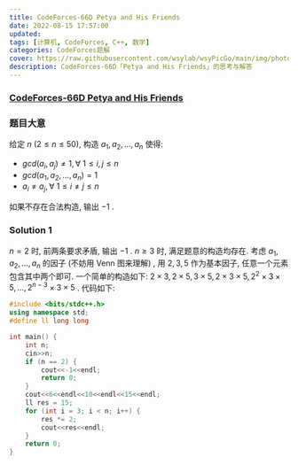 ```yaml
---
title: CodeForces-66D Petya and His Friends 
date: 2022-08-15 17:57:00
updated:
tags: [计算机, CodeForces, C++, 数学]
categories: CodeForces题解
cover: https://raw.githubusercontent.com/wsylab/wsyPicGo/main/img/photo-1489769697626-b604955909a0
description: CodeForces-66D「Petya and His Friends」的思考与解答
---
```

### [CodeForces-66D Petya and His Friends]()
### 题目大意
给定 $n$ $(2\leq n\leq 50)$, 构造 $a_1, a_2,..., a_n$ 使得:
- $gcd(a_i, a_j) \not = 1, \forall\ 1\leq i, j\leq n$
- $gcd(a_1, a_2, ..., a_n) = 1$
- $a_i\not = a_j, \forall\ 1\leq i\not = j\leq n$

如果不存在合法构造, 输出 $-1$ .

### Solution 1
$n = 2$ 时, 前两条要求矛盾, 输出 $-1$ . 
$n \geq 3$ 时, 满足题意的构造均存在. 考虑 $a_1, a_2, ..., a_n$ 的因子 (不妨用 Venn 图来理解) , 用 $2, 3, 5$ 作为基本因子, 任意一个元素包含其中两个即可. 一个简单的构造如下: $2\times 3, 2\times 5, 3\times 5, 2\times 3\times 5, 2^2\times 3\times 5, ..., 2^{n - 3}\times 3\times 5$ .
代码如下:
```C++
#include <bits/stdc++.h>
using namespace std;
#define ll long long

int main() {
    int n;
    cin>>n;
    if (n == 2) {
        cout<<-1<<endl;
        return 0;
    }
    cout<<6<<endl<<10<<endl<<15<<endl;
    ll res = 15;
    for (int i = 3; i < n; i++) {
        res *= 2;
        cout<<res<<endl;
    }
    return 0;
}
```